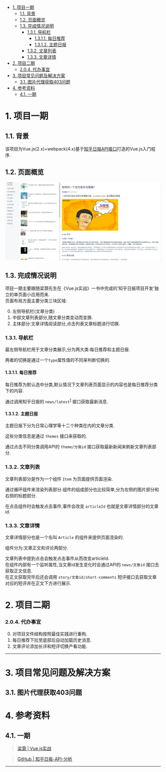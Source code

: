 <!-- TOC -->

- [1. 项目一期](#1-项目一期)
  - [1.1. 背景](#11-背景)
  - [1.2. 页面概览](#12-页面概览)
  - [1.3. 完成情况说明](#13-完成情况说明)
    - [1.3.1. 导航栏](#131-导航栏)
      - [1.3.1.1. 每日推荐](#1311-每日推荐)
      - [1.3.1.2. 主题日报](#1312-主题日报)
    - [1.3.2. 文章列表](#132-文章列表)
    - [1.3.3. 文章详情](#133-文章详情)
- [2. 项目二期](#2-项目二期)
    - [2.0.4. 代办事宜](#204-代办事宜)
- [3. 项目常见问题及解决方案](#3-项目常见问题及解决方案)
  - [3.1. 图片代理获取403问题](#31-图片代理获取403问题)
- [4. 参考资料](#4-参考资料)
  - [4.1. 一期](#41-一期)

<!-- /TOC -->

# 1. 项目一期

## 1.1. 背景

该项目为Vue.js(2.x)+webpack(4.x)基于[知乎日报API接口](https://github.com/izzyleung/ZhihuDailyPurify/wiki/知乎日报-API-分析)打造的Vue.js入门程序.

## 1.2. 页面概览

![项目概览](./assets/images/markdown/project-overview.png)

## 1.3. 完成情况说明

项目一期主要跟随梁灏先生在《Vue.js实战》一书中完成的'知乎日报项目开发'独立的单页面小应用而来.<br>
页面布局方面主要分类三块区域:

0. 左侧导航栏(文章分类)
0. 中部文章列表部分,随文章分类变动而变换.
0. 主体部分:文章详情阅读部分,点击列表文章标题进行切换.

### 1.3.1. 导航栏

最左侧导航栏用于文章分类展示,分为两大类:每日推荐和主题日报.

两者的切换是通过一个`type`属性值的不同来判断切换的.

#### 1.3.1.1. 每日推荐

每日推荐为默认选中分类,默认情况下文章列表页面显示的内容也是每日推荐分类下的内容.

通过调用知乎日报的 `news/latest`<sup>[1]</sup> 接口获取最新消息.

#### 1.3.1.2. 主题日报

主题日报下分为日常心理学等十二个种类在内的文章分类.

这些分类信息是通过 `themes` 接口来获取的.

通过点击不同分类调用API的 `theme/分类id` 接口获取最新新闻来刷新文章列表部分.

### 1.3.2. 文章列表

文章列表部分是作为一个组件 `Item` 为页面提供页面渲染.

通过循环组件来渲染列表部分.组件的组成部分也比较简单,分为左侧的图片部分和右侧的标题部分.

在点击组件时会触发点击事件,事件会改变 `articleId` 也就是文章详情部分的文章id.

### 1.3.3. 文章详情

文章详情部分也是一个名叫 `Article` 的组件来提供页面渲染的.

组件分为:文章正文和评论两部分.

文章列表中提到点击会触发点击事件从而改变articleId.<br>
在组件内部有一个监听属性,当文章id发生变化时会通过API的 `news/文章id` 接口去获取正文信息.<br>
在正文获取完毕后还会调用 `story/文章id/short-comments` 短评接口去获取文章对应的短评并在正文下方进行展示.

# 2. 项目二期

### 2.0.4. 代办事宜

0. 对项目文件结构按照最佳实践进行重构.
0. 每日推荐下拉至底部后自动加载历史消息.
0. 文章评论添加长评和短评切换产看功能.

<hr>

# 3. 项目常见问题及解决方案

## 3.1. 图片代理获取403问题

# 4. 参考资料

## 4.1. 一期

> [梁灏 | Vue.js实战](https://github.com/icarusion/vue-book)

> [GitHub | 知乎日报-API-分析](https://github.com/izzyleung/ZhihuDailyPurify/wiki/知乎日报-API-分析)

<hr>

[1]: 这里省略了通用前缀:https://news-at.zhihu.com/api/4/
